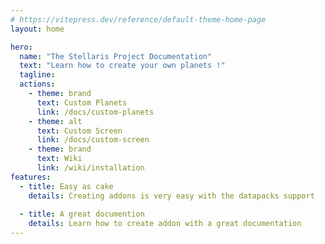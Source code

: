 ```yaml
---
# https://vitepress.dev/reference/default-theme-home-page
layout: home

hero:
  name: "The Stellaris Project Documentation"
  text: "Learn how to create your own planets !"
  tagline: 
  actions:
    - theme: brand
      text: Custom Planets
      link: /docs/custom-planets
    - theme: alt
      text: Custom Screen
      link: /docs/custom-screen
    - theme: brand
      text: Wiki
      link: /wiki/installation
features:
  - title: Easy as cake
    details: Creating addons is very easy with the datapacks support
    
  - title: A great documention
    details: Learn how to create addon with a great documentation
---
```


